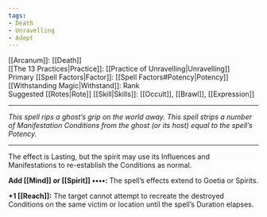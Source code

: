 ```yaml
---
tags:
- Death
- Unravelling
- Adept
---
```


[[Arcanum]]: [[Death]]\
[[The 13 Practices|Practice]]: [[Practice of Unravelling|Unravelling]]\
Primary [[Spell Factors|Factor]]: [[Spell Factors#Potency|Potency]]\
[[Withstanding Magic|Withstand]]: Rank\
Suggested [[Rotes|Rote]] [[Skill|Skills]]: [[Occult]], [[Brawl]], [[Expression]]

---

_This spell rips a ghost’s grip on the world away. This spell strips a number of Manifestation Conditions from the ghost (or its host) equal to the spell’s Potency._

---

The effect is Lasting, but the spirit may use its Influences and Manifestations to re-establish the Conditions as normal.

**Add [[Mind]] or [[Spirit]] ••••:** The spell’s effects extend to Goetia or Spirits.

**+1 [[Reach]]:** The target cannot attempt to recreate the destroyed Conditions on the same victim or location until the spell’s Duration elapses.